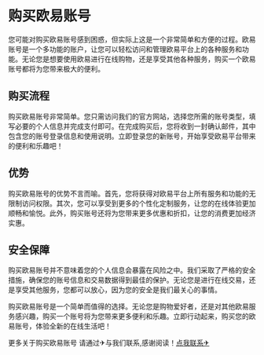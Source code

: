 # 购买欧易账号

您可能对购买欧易账号感到困惑，但实际上这是一个非常简单和方便的过程。欧易账号是一个多功能的账户，让您可以轻松访问和管理欧易平台上的各种服务和功能。无论您是想要使用欧易进行在线购物，还是享受其他各种服务，购买一个欧易账号都将为您带来极大的便利。

## 购买流程

购买欧易账号非常简单。您只需访问我们的官方网站，选择您所需的账号类型，填写必要的个人信息并完成支付即可。在完成购买后，您将收到一封确认邮件，其中包含您的账号登录信息和使用说明。立即登录您的新账号，开始享受欧易平台带来的便利和乐趣吧！

## 优势

购买欧易账号的优势不言而喻。首先，您将获得对欧易平台上所有服务和功能的无限制访问权限。其次，您可以享受到更多的个性化定制服务，让您的在线体验更加顺畅和愉悦。此外，购买账号还将为您带来更多优惠和折扣，让您的消费更加经济实惠。

## 安全保障

购买欧易账号并不意味着您的个人信息会暴露在风险之中。我们采取了严格的安全措施，确保您的账号信息和交易数据得到最佳的保护。无论您是进行在线交易，还是享受其他服务，您都可以放心，因为您的安全是我们最关心的事情。

购买欧易账号是一个简单而值得的选择。无论您是购物爱好者，还是对其他欧易服务感兴趣，购买一个账号将为您带来更多便利和乐趣。立即行动起来，购买您的欧易账号，体验全新的在线生活吧！

更多关于购买欧易账号 请通过✈与我们联系,感谢阅读！[点我联系✈](https://www.k02.cc)